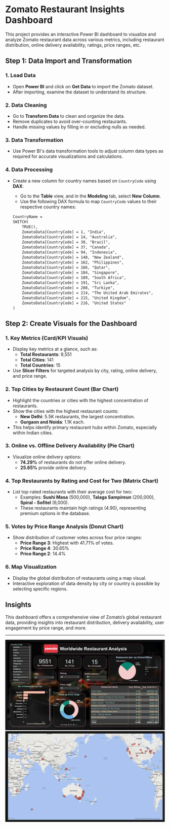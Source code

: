 # Zomato Restaurant Insights Dashboard

This project provides an interactive Power BI dashboard to visualize and analyze Zomato restaurant data across various metrics, including restaurant distribution, online delivery availability, ratings, price ranges, etc. 

## Step 1: Data Import and Transformation

### 1. Load Data
   - Open **Power BI** and click on **Get Data** to import the Zomato dataset.
   - After importing, examine the dataset to understand its structure.

### 2. Data Cleaning
   - Go to **Transform Data** to clean and organize the data.
   - Remove duplicates to avoid over-counting restaurants.
   - Handle missing values by filling in or excluding nulls as needed.

### 3. Data Transformation
   - Use Power BI's data transformation tools to adjust column data types as required for accurate visualizations and calculations.

### 4. Data Processing
   - Create a new column for country names based on `CountryCode` using **DAX**:
     - Go to the **Table** view, and in the **Modeling** tab, select **New Column**.
     - Use the following DAX formula to map `CountryCode` values to their respective country names:

     ``` DAX
     CountryName = 
     SWITCH(
         TRUE(),
         ZomatoData[CountryCode] = 1, "India",
         ZomatoData[CountryCode] = 14, "Australia",
         ZomatoData[CountryCode] = 30, "Brazil",
         ZomatoData[CountryCode] = 37, "Canada",
         ZomatoData[CountryCode] = 94, "Indonesia",
         ZomatoData[CountryCode] = 148, "New Zealand",
         ZomatoData[CountryCode] = 162, "Philippines",
         ZomatoData[CountryCode] = 166, "Qatar",
         ZomatoData[CountryCode] = 184, "Singapore",
         ZomatoData[CountryCode] = 189, "South Africa",
         ZomatoData[CountryCode] = 191, "Sri Lanka",
         ZomatoData[CountryCode] = 208, "Turkiye",
         ZomatoData[CountryCode] = 214, "The United Arab Emirates",
         ZomatoData[CountryCode] = 215, "United Kingdom",
         ZomatoData[CountryCode] = 216, "United States"
     )
     ```

## Step 2: Create Visuals for the Dashboard

### 1. Key Metrics (Card/KPI Visuals)
   - Display key metrics at a glance, such as:
     - **Total Restaurants**: 9,551
     - **Total Cities**: 141
     - **Total Countries**: 15
   - Use **Slicer Filters** for targeted analysis by city, rating, online delivery, and price range.

### 2. Top Cities by Restaurant Count (Bar Chart)
  - Highlight the countries or cities with the highest concentration of restaurants.
   - Show the cities with the highest restaurant counts:
     - **New Delhi**: 5.5K restaurants, the largest concentration.
     - **Gurgaon and Noida**: 1.1K each.
   - This helps identify primary restaurant hubs within Zomato, especially within Indian cities.

### 3. Online vs. Offline Delivery Availability (Pie Chart)
   - Visualize online delivery options:
     - **74.29%** of restaurants do not offer online delivery.
     - **25.65%** provide online delivery.

### 4. Top Restaurants by Rating and Cost for Two (Matrix Chart)
   - List top-rated restaurants with their average cost for two:
     - Examples: **Sushi Masa** (500,000), **Talaga Sampireun** (200,000), **Spiral - Sofitel** (6,000).
     - These restaurants maintain high ratings (4.90), representing premium options in the database.

### 5. Votes by Price Range Analysis (Donut Chart)
   - Show distribution of customer votes across four price ranges:
     - **Price Range 3**: Highest with 41.71% of votes.
     - **Price Range 4**: 30.65%
     - **Price Range 2**: 14.4%

### 6. Map Visualization
   - Display the global distribution of restaurants using a map visual.
   - Interactive exploration of data density by city or country is possible by selecting specific regions.

## Insights
This dashboard offers a comprehensive view of Zomato’s global restaurant data, providing insights into restaurant distribution, delivery availability, user engagement by price range, and more.

---

![Zomato Dashboard](./Zomato%20Dashboard.png)
![Zomato Dashboard1](https://github.com/NandiniRajn/Zomato-Restaurants-Insights-Using-PowerBI/blob/main/Zomato%20Dashboard%201.png)
